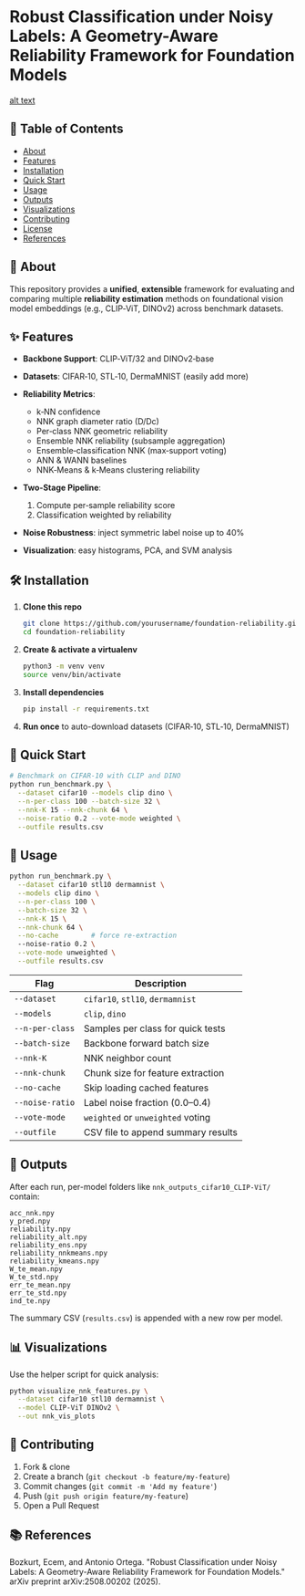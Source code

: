# Robust Classification under Noisy Labels: A Geometry-Aware Reliability Framework for Foundation Models
[alt text](https://github.com/ecembozkurt/FoundationModels_NNK/fm_highlevel3.png?raw=true)
## 📖 Table of Contents

* [About](#about)
* [Features](#features)
* [Installation](#installation)
* [Quick Start](#quick-start)
* [Usage](#usage)
* [Outputs](#outputs)
* [Visualizations](#visualizations)
* [Contributing](#contributing)
* [License](#license)
* [References](#references)

## 📄 About

This repository provides a **unified**, **extensible** framework for evaluating and comparing multiple **reliability estimation** methods on foundational vision model embeddings (e.g., CLIP‑ViT, DINOv2) across benchmark datasets.

## ✨ Features

* **Backbone Support**: CLIP‑ViT/32 and DINOv2‑base
* **Datasets**: CIFAR‑10, STL‑10, DermaMNIST (easily add more)
* **Reliability Metrics**:

  * k‑NN confidence
  * NNK graph diameter ratio (D/Dc)
  * Per‑class NNK geometric reliability
  * Ensemble NNK reliability (subsample aggregation)
  * Ensemble‑classification NNK (max‑support voting)
  * ANN & WANN baselines
  * NNK‑Means & k‑Means clustering reliability
* **Two‑Stage Pipeline**:

  1. Compute per‑sample reliability score
  2. Classification weighted by reliability
* **Noise Robustness**: inject symmetric label noise up to 40%
* **Visualization**: easy histograms, PCA, and SVM analysis

## 🛠️ Installation

1. **Clone this repo**

   ```bash
   git clone https://github.com/yourusername/foundation-reliability.git
   cd foundation-reliability
   ```
2. **Create & activate a virtualenv**

   ```bash
   python3 -m venv venv
   source venv/bin/activate
   ```
3. **Install dependencies**

   ```bash
   pip install -r requirements.txt
   ```
4. **Run once** to auto-download datasets (CIFAR‑10, STL‑10, DermaMNIST)

## 🚀 Quick Start

```bash
# Benchmark on CIFAR-10 with CLIP and DINO
python run_benchmark.py \
  --dataset cifar10 --models clip dino \
  --n-per-class 100 --batch-size 32 \
  --nnk-K 15 --nnk-chunk 64 \
  --noise-ratio 0.2 --vote-mode weighted \
  --outfile results.csv
```

## 🔧 Usage

```bash
python run_benchmark.py \
  --dataset cifar10 stl10 dermamnist \
  --models clip dino \
  --n-per-class 100 \
  --batch-size 32 \
  --nnk-K 15 \
  --nnk-chunk 64 \
  --no-cache        # force re-extraction
  --noise-ratio 0.2 \
  --vote-mode unweighted \
  --outfile results.csv
```

| Flag            | Description                        |
| --------------- | ---------------------------------- |
| `--dataset`     | `cifar10`, `stl10`, `dermamnist`   |
| `--models`      | `clip`, `dino`                     |
| `--n-per-class` | Samples per class for quick tests  |
| `--batch-size`  | Backbone forward batch size        |
| `--nnk-K`       | NNK neighbor count                 |
| `--nnk-chunk`   | Chunk size for feature extraction  |
| `--no-cache`    | Skip loading cached features       |
| `--noise-ratio` | Label noise fraction (0.0–0.4)     |
| `--vote-mode`   | `weighted` or `unweighted` voting  |
| `--outfile`     | CSV file to append summary results |

## 📂 Outputs

After each run, per-model folders like `nnk_outputs_cifar10_CLIP-ViT/` contain:

```
acc_nnk.npy
y_pred.npy
reliability.npy
reliability_alt.npy
reliability_ens.npy
reliability_nnkmeans.npy
reliability_kmeans.npy
W_te_mean.npy
W_te_std.npy
err_te_mean.npy
err_te_std.npy
ind_te.npy
```

The summary CSV (`results.csv`) is appended with a new row per model.

## 📊 Visualizations

Use the helper script for quick analysis:

```bash
python visualize_nnk_features.py \
  --dataset cifar10 stl10 dermamnist \
  --model CLIP-ViT DINOv2 \
  --out nnk_vis_plots
```



## 🤝 Contributing

1. Fork & clone
2. Create a branch (`git checkout -b feature/my-feature`)
3. Commit changes (`git commit -m 'Add my feature'`)
4. Push (`git push origin feature/my-feature`)
5. Open a Pull Request


## 📚 References
Bozkurt, Ecem, and Antonio Ortega. "Robust Classification under Noisy Labels: A Geometry-Aware Reliability Framework for Foundation Models." arXiv preprint arXiv:2508.00202 (2025).

